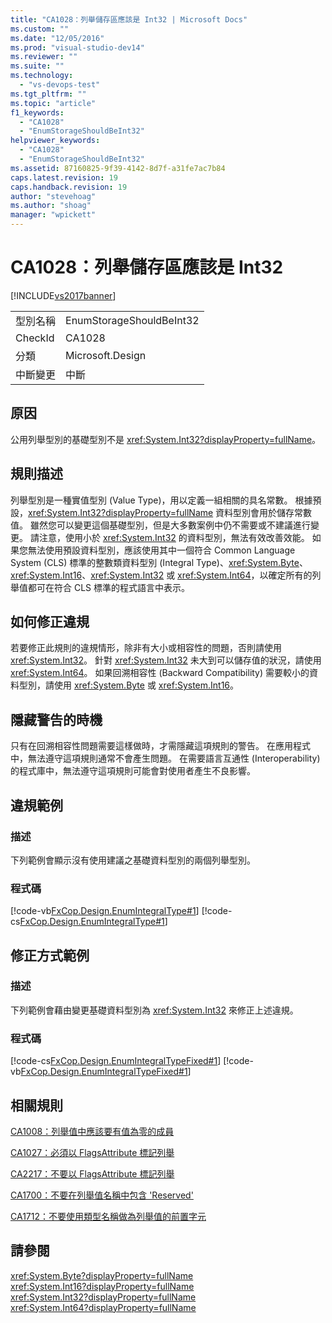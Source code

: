 ```yaml
---
title: "CA1028：列舉儲存區應該是 Int32 | Microsoft Docs"
ms.custom: ""
ms.date: "12/05/2016"
ms.prod: "visual-studio-dev14"
ms.reviewer: ""
ms.suite: ""
ms.technology: 
  - "vs-devops-test"
ms.tgt_pltfrm: ""
ms.topic: "article"
f1_keywords: 
  - "CA1028"
  - "EnumStorageShouldBeInt32"
helpviewer_keywords: 
  - "CA1028"
  - "EnumStorageShouldBeInt32"
ms.assetid: 87160825-9f39-4142-8d7f-a31fe7ac7b84
caps.latest.revision: 19
caps.handback.revision: 19
author: "stevehoag"
ms.author: "shoag"
manager: "wpickett"
---
```

# CA1028：列舉儲存區應該是 Int32
[!INCLUDE[vs2017banner](../code-quality/includes/vs2017banner.md)]

|||  
|-|-|  
|型別名稱|EnumStorageShouldBeInt32|  
|CheckId|CA1028|  
|分類|Microsoft.Design|  
|中斷變更|中斷|  
  
## 原因  
 公用列舉型別的基礎型別不是 <xref:System.Int32?displayProperty=fullName>。  
  
## 規則描述  
 列舉型別是一種實值型別 \(Value Type\)，用以定義一組相關的具名常數。  根據預設，<xref:System.Int32?displayProperty=fullName> 資料型別會用於儲存常數值。  雖然您可以變更這個基礎型別，但是大多數案例中仍不需要或不建議進行變更。  請注意，使用小於 <xref:System.Int32> 的資料型別，無法有效改善效能。  如果您無法使用預設資料型別，應該使用其中一個符合 Common Language System \(CLS\) 標準的整數類資料型別 \(Integral Type\)、<xref:System.Byte>、<xref:System.Int16>、<xref:System.Int32> 或 <xref:System.Int64>，以確定所有的列舉值都可在符合 CLS 標準的程式語言中表示。  
  
## 如何修正違規  
 若要修正此規則的違規情形，除非有大小或相容性的問題，否則請使用 <xref:System.Int32>。  針對 <xref:System.Int32> 未大到可以儲存值的狀況，請使用 <xref:System.Int64>。  如果回溯相容性 \(Backward Compatibility\) 需要較小的資料型別，請使用 <xref:System.Byte> 或 <xref:System.Int16>。  
  
## 隱藏警告的時機  
 只有在回溯相容性問題需要這樣做時，才需隱藏這項規則的警告。  在應用程式中，無法遵守這項規則通常不會產生問題。  在需要語言互通性 \(Interoperability\) 的程式庫中，無法遵守這項規則可能會對使用者產生不良影響。  
  
## 違規範例  
  
### 描述  
 下列範例會顯示沒有使用建議之基礎資料型別的兩個列舉型別。  
  
### 程式碼  
 [!code-vb[FxCop.Design.EnumIntegralType#1](../code-quality/codesnippet/VisualBasic/ca1028-enum-storage-should-be-int32_1.vb)]
 [!code-cs[FxCop.Design.EnumIntegralType#1](../code-quality/codesnippet/CSharp/ca1028-enum-storage-should-be-int32_1.cs)]  
  
## 修正方式範例  
  
### 描述  
 下列範例會藉由變更基礎資料型別為 <xref:System.Int32> 來修正上述違規。  
  
### 程式碼  
 [!code-cs[FxCop.Design.EnumIntegralTypeFixed#1](../code-quality/codesnippet/CSharp/ca1028-enum-storage-should-be-int32_2.cs)]
 [!code-vb[FxCop.Design.EnumIntegralTypeFixed#1](../code-quality/codesnippet/VisualBasic/ca1028-enum-storage-should-be-int32_2.vb)]  
  
## 相關規則  
 [CA1008：列舉值中應該要有值為零的成員](../code-quality/ca1008-enums-should-have-zero-value.md)  
  
 [CA1027：必須以 FlagsAttribute 標記列舉](../code-quality/ca1027-mark-enums-with-flagsattribute.md)  
  
 [CA2217：不要以 FlagsAttribute 標記列舉](../code-quality/ca2217-do-not-mark-enums-with-flagsattribute.md)  
  
 [CA1700：不要在列舉值名稱中包含 'Reserved'](../code-quality/ca1700-do-not-name-enum-values-reserved.md)  
  
 [CA1712：不要使用類型名稱做為列舉值的前置字元](../code-quality/ca1712-do-not-prefix-enum-values-with-type-name.md)  
  
## 請參閱  
 <xref:System.Byte?displayProperty=fullName>   
 <xref:System.Int16?displayProperty=fullName>   
 <xref:System.Int32?displayProperty=fullName>   
 <xref:System.Int64?displayProperty=fullName>
